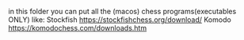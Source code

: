 in this folder you can put all the (macos) chess programs(executables ONLY) like:
Stockfish https://stockfishchess.org/download/
Komodo https://komodochess.com/downloads.htm
